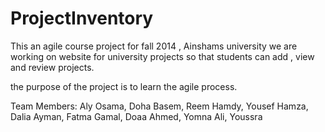 ProjectInventory
================

This an agile course project for fall 2014 , Ainshams university 
we are working on website for university projects so that students can add , view and review projects. 

the purpose of the project is to learn the agile process. 

Team Members:
Aly Osama, Doha Basem, Reem Hamdy, Yousef Hamza, Dalia Ayman, Fatma Gamal, Doaa Ahmed, Yomna Ali, Youssra
